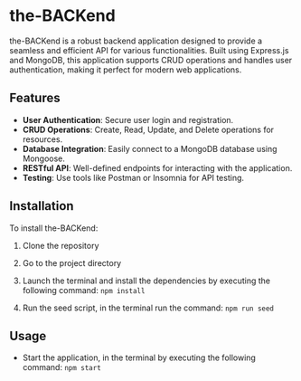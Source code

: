 # the-BACKend

the-BACKend is a robust backend application designed to provide a seamless and efficient API for various functionalities. Built using Express.js and MongoDB, this application supports CRUD operations and handles user authentication, making it perfect for modern web applications.

## Features

- **User Authentication**: Secure user login and registration.
- **CRUD Operations**: Create, Read, Update, and Delete operations for resources.
- **Database Integration**: Easily connect to a MongoDB database using Mongoose.
- **RESTful API**: Well-defined endpoints for interacting with the application.
- **Testing**: Use tools like Postman or Insomnia for API testing.

## Installation

To install the-BACKend:

1. Clone the repository

2. Go to the project directory

3. Launch the terminal and install the dependencies by executing the following command: `npm install`

4. Run the seed script, in the terminal run the command: `npm run seed`

## Usage

- Start the application, in the terminal by executing the following command: `npm start`